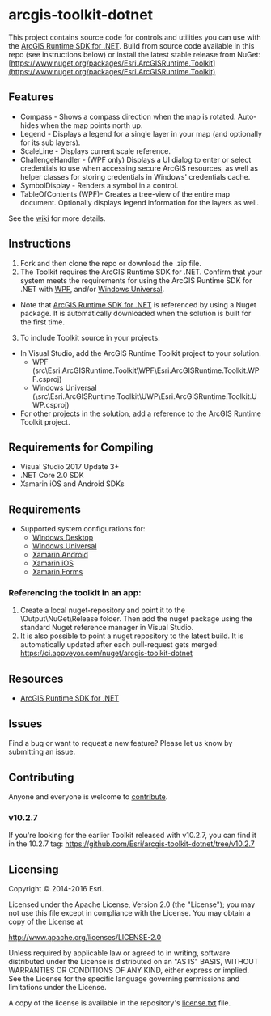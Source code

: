 # arcgis-toolkit-dotnet

This project contains source code for controls and utilities you can use with the [ArcGIS Runtime SDK for .NET](http://links.esri.com/dotnetsdk).   Build from source code available in this repo (see instructions below) or install the latest stable release from NuGet: [https://www.nuget.org/packages/Esri.ArcGISRuntime.Toolkit](https://www.nuget.org/packages/Esri.ArcGISRuntime.Toolkit)   

## Features

- Compass - Shows a compass direction when the map is rotated. Auto-hides when the map points north up.
- Legend - Displays a legend for a single layer in your map (and optionally for its sub layers).
- ScaleLine - Displays current scale reference.
- ChallengeHandler - (WPF only) Displays a UI dialog to enter or select credentials to use when accessing secure ArcGIS resources, as well as helper classes for storing credentials in Windows' credentials cache. 
- SymbolDisplay - Renders a symbol in a control.
- TableOfContents (WPF)- Creates a tree-view of the entire map document. Optionally displays legend information for the layers as well. 

See the [wiki](https://github.com/Esri/arcgis-toolkit-dotnet/wiki) for more details.

## Instructions 

1. Fork and then clone the repo or download the .zip file.
2. The Toolkit requires the ArcGIS Runtime SDK for .NET.  Confirm that your system meets the requirements for using the ArcGIS Runtime SDK for .NET with [WPF](http://developers.arcgis.com/net/desktop/guide/system-requirements.htm), and/or [Windows Universal](https://developers.arcgis.com/net/latest/uwp/guide/system-requirements.htm).  
 * Note that [ArcGIS Runtime SDK for .NET](http://esriurl.com/dotnetsdk) is referenced by using a Nuget package. It is automatically downloaded when the solution is built for the first time.
3. To include Toolkit source in your projects:
 *  In Visual Studio, add the ArcGIS Runtime Toolkit project to your solution. 
    - WPF (src\Esri.ArcGISRuntime.Toolkit\WPF\Esri.ArcGISRuntime.Toolkit.WPF.csproj)
    - Windows Universal	(\src\Esri.ArcGISRuntime.Toolkit\UWP\Esri.ArcGISRuntime.Toolkit.UWP.csproj)
 *  For other projects in the solution, add a reference to the ArcGIS Runtime Toolkit project.

## Requirements for Compiling
 - Visual Studio 2017 Update 3+
 - .NET Core 2.0 SDK
 - Xamarin iOS and Android SDKs

## Requirements

* Supported system configurations for: 
  * [Windows Desktop](https://developers.arcgis.com/net/latest/wpf/guide/system-requirements.htm)
  * [Windows Universal](https://developers.arcgis.com/net/latest/uwp/guide/system-requirements.htm)
  * [Xamarin Android](https://developers.arcgis.com/net/latest/android/guide/system-requirements.htm)
  * [Xamarin iOS](https://developers.arcgis.com/net/latest/ios/guide/system-requirements.htm)
  * [Xamarin.Forms](https://developers.arcgis.com/net/latest/forms/guide/system-requirements.htm)

### Referencing the toolkit in an app:
 
 1.  Create a local nuget-repository and point it to the \Output\NuGet\Release folder. Then add the nuget package using the standard Nuget reference manager in Visual Studio.
 2. It is also possible to point a nuget repository to the latest build. It is automatically updated after each pull-request gets merged: https://ci.appveyor.com/nuget/arcgis-toolkit-dotnet 

## Resources

* [ArcGIS Runtime SDK for .NET](http://esriurl/dotnetsdk)

## Issues

Find a bug or want to request a new feature?  Please let us know by submitting an issue.

## Contributing

Anyone and everyone is welcome to [contribute](CONTRIBUTING.md).

### v10.2.7
If you're looking for the earlier Toolkit released with v10.2.7, you can find it in the 10.2.7 tag:
https://github.com/Esri/arcgis-toolkit-dotnet/tree/v10.2.7

## Licensing
Copyright © 2014-2016 Esri.

Licensed under the Apache License, Version 2.0 (the "License");
you may not use this file except in compliance with the License.
You may obtain a copy of the License at

   http://www.apache.org/licenses/LICENSE-2.0

Unless required by applicable law or agreed to in writing, software
distributed under the License is distributed on an "AS IS" BASIS,
WITHOUT WARRANTIES OR CONDITIONS OF ANY KIND, either express or implied.
See the License for the specific language governing permissions and
limitations under the License.

A copy of the license is available in the repository's [license.txt](/license.txt) file.
